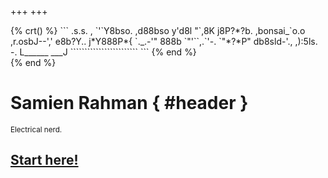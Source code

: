 +++
+++

<style>@media all and (min-width: 769px) { .desktopOnly{display: block;} .mobileOnly{display: none;} }</style>
<style>@media all and (max-width: 768px) { .desktopOnly{display: none;} .mobileOnly{display: block;} }</style>

<div class="desktopOnly">
{% crt() %}
```
                                        .s.s.
                                    , `'`Y8bso.
                                ,d88bso y'd8l
                                "`,8K j8P?*?b.
                                ,bonsai_`o.o
                            ,r.osbJ--','  e8b?Y..
                            j*Y888P*{ `._.-'" 888b
                            `"'``,.`'-. `"*?*P"
                            db8sld-'., ,):5ls.
                        <sd88P,-d888P'd888d8888Rdbc
                        `"*J*CJ8*d8888l:'  ``88?bl.o
                        .o.sl.rsdP^*8bdbs.. *"?**l888s.
                        ,`JYsd88P88ls?\**"`*`-. `  ` `"`   
                    dPJ88*J?P;Pd888D;=-.  -.l.s.
                    .'`"*Y,.sbsdkC l.    ?(     ^.
                        .Y8*?8P*"`       `)` .' :
                            `"`         _.-'. ,   k.
                                    (    : '  ('
                            _______ ,'`-  )`.` `.l  ___
                        r========-==-==-=-=-=------------=7
                        `Y - --  ---- -- -   .          ,'
                            :                        '   :
                            \-..  .. .. . . . . .     ,/
                        .-<=:`._____________________,'.:>-.
                        L______                        ___J
                                ```````````````````````` 
```
{% end %}
</div>

<div class="mobileOnly">
{% crt() %}
```
                    .s.s.
                , `'`Y8bso.
            ,d88bso y'd8l
            "`,8K j8P?*?b.
            ,bonsai_`o.o
        ,r.osbJ--','  e8b?Y..
        j*Y888P*{ `._.-'" 888b
        `"'``,.`'-. `"*?*P"
        db8sld-'., ,):5ls.
    <sd88P,-d888P'd888d8888Rdbc
    `"*J*CJ8*d8888l:'  ``88?bl.o
    .o.sl.rsdP^*8bdbs.. *"?**l888s.
    ,`JYsd88P88ls?\**"`*`-. `  ` `"`   
dPJ88*J?P;Pd888D;=-.  -.l.s.
.'`"*Y,.sbsdkC l.    ?(     ^.
    .Y8*?8P*"`       `)` .' :
        `"`         _.-'. ,   k.
                (    : '  ('
        _______ ,'`-  )`.` `.l  ___
    r========-==-==-=-=-=------------=7
    `Y - --  ---- -- -   .          ,'
        :                        '   :
        \-..  .. .. . . . . .     ,/
    .-<=:`._____________________,'.:>-.
    L______                        ___J
            ```````````````````````` 
```
</div>
{% end %}

<div id="home">
<div id="home-splash">

# Samien Rahman { #header }
</div>
<small>Electrical nerd.</small>

## [Start here!](@/about/index.md)
</div>

